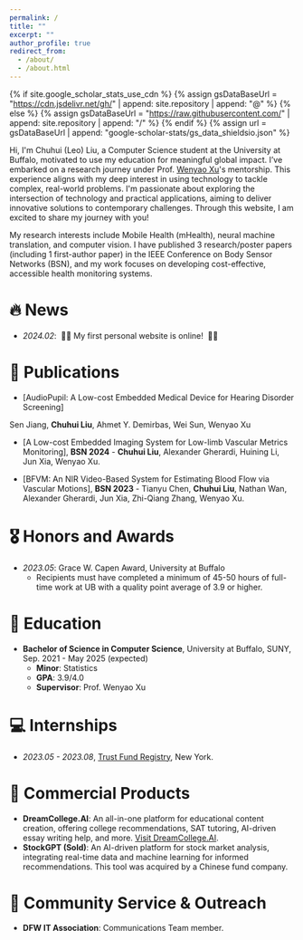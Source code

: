 ```yaml
---
permalink: /
title: ""
excerpt: ""
author_profile: true
redirect_from: 
  - /about/
  - /about.html
---
```


{% if site.google_scholar_stats_use_cdn %}
{% assign gsDataBaseUrl = "https://cdn.jsdelivr.net/gh/" | append: site.repository | append: "@" %}
{% else %}
{% assign gsDataBaseUrl = "https://raw.githubusercontent.com/" | append: site.repository | append: "/" %}
{% endif %}
{% assign url = gsDataBaseUrl | append: "google-scholar-stats/gs_data_shieldsio.json" %}

<span class='anchor' id='about-me'></span>

Hi, I'm Chuhui (Leo) Liu, a Computer Science student at the University at Buffalo, motivated to use my education for meaningful global impact. I’ve embarked on a research journey under Prof. [Wenyao Xu](https://cse.buffalo.edu/~wenyaoxu/)'s mentorship. This experience aligns with my deep interest in using technology to tackle complex, real-world problems. I'm passionate about exploring the intersection of technology and practical applications, aiming to deliver innovative solutions to contemporary challenges. Through this website, I am excited to share my journey with you!

My research interests include Mobile Health (mHealth), neural machine translation, and computer vision. I have published 3 research/poster papers (including 1 first-author paper) in the IEEE Conference on Body Sensor Networks (BSN), and my work focuses on developing cost-effective, accessible health monitoring systems.


# 🔥 News
- *2024.02*: &nbsp;🎉🎉 My first personal website is online! &nbsp;🎉🎉

# 📝 Publications 


- [AudioPupil: A Low-cost Embedded Medical Device for Hearing Disorder Screening]

Sen Jiang, **Chuhui Liu**, Ahmet Y. Demirbas, Wei Sun, Wenyao Xu


- [A Low-cost Embedded Imaging System for Low-limb Vascular Metrics Monitoring], **BSN 2024** - **Chuhui Liu**, Alexander Gherardi, Huining Li, Jun Xia, Wenyao Xu.

- [BFVM: An NIR Video-Based System for Estimating Blood Flow via Vascular Motions], **BSN 2023** - Tianyu Chen, **Chuhui Liu**, Nathan Wan, Alexander Gherardi, Jun Xia, Zhi-Qiang Zhang, Wenyao Xu.

# 🎖 Honors and Awards
- *2023.05*: Grace W. Capen Award, University at Buffalo
  - Recipients must have completed a minimum of 45-50 hours of full-time work at UB with a quality point average of 3.9 or higher.

# 📖 Education
- **Bachelor of Science in Computer Science**, University at Buffalo, SUNY, Sep. 2021 - May 2025 (expected)
  - **Minor**: Statistics
  - **GPA**: 3.9/4.0
  - **Supervisor**: Prof. Wenyao Xu

# 💻 Internships
- *2023.05 - 2023.08*, [Trust Fund Registry](https://www.linkedin.com/company/trustfundregistry%E2%84%A2/), New York.

# 🌟 Commercial Products
- **DreamCollege.AI**: An all-in-one platform for educational content creation, offering college recommendations, SAT tutoring, AI-driven essay writing help, and more. [Visit DreamCollege.AI](https://dreamcollege.ai/).
- **StockGPT (Sold)**: An AI-driven platform for stock market analysis, integrating real-time data and machine learning for informed recommendations. This tool was acquired by a Chinese fund company.

# 👐 Community Service & Outreach
- **DFW IT Association**: Communications Team member.
